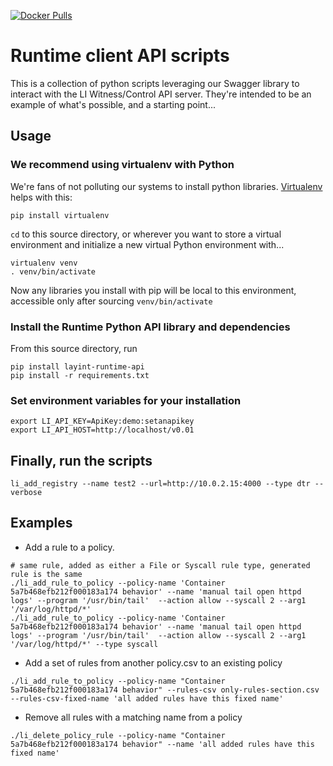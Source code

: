 [![Docker Pulls](https://img.shields.io/docker/pulls/layeredinsight/runtime-python-client.svg?style=plastic)](https://hub.docker.com/r/layeredinsightruntime-python-clientdockerjob/)

# Runtime client API scripts
This is a collection of python scripts leveraging our Swagger library
to interact with the LI Witness/Control API server. They're intended
to be an example of what's possible, and a starting point...

## Usage
### We recommend using virtualenv with Python
We're fans of not polluting our systems to install python libraries. [Virtualenv](https://virtualenv.pypa.io/en/stable/) helps with this:
```
pip install virtualenv
```
`cd` to this source directory, or wherever you want to store a virtual environment and initialize a new virtual Python environment with...

```
virtualenv venv
. venv/bin/activate
```
Now any libraries you install with pip will be local to this environment, accessible only after sourcing `venv/bin/activate`

### Install the Runtime Python API library and dependencies
From this source directory, run

```
pip install layint-runtime-api
pip install -r requirements.txt
```

### Set environment variables for your installation
```
export LI_API_KEY=ApiKey:demo:setanapikey
export LI_API_HOST=http://localhost/v0.01
```

## Finally, run the scripts
```
li_add_registry --name test2 --url=http://10.0.2.15:4000 --type dtr --verbose
```

## Examples
* Add a rule to a policy.
```
# same rule, added as either a File or Syscall rule type, generated rule is the same
./li_add_rule_to_policy --policy-name 'Container 5a7b468efb212f000183a174 behavior' --name 'manual tail open httpd logs' --program '/usr/bin/tail'  --action allow --syscall 2 --arg1 '/var/log/httpd/*'
./li_add_rule_to_policy --policy-name 'Container 5a7b468efb212f000183a174 behavior' --name 'manual tail open httpd logs' --program '/usr/bin/tail'  --action allow --syscall 2 --arg1 '/var/log/httpd/*' --type syscall
```
* Add a set of rules from another policy.csv to an existing policy
```
./li_add_rule_to_policy --policy-name "Container 5a7b468efb212f000183a174 behavior" --rules-csv only-rules-section.csv --rules-csv-fixed-name 'all added rules have this fixed name'
```
* Remove all rules with a matching name from a policy
```
./li_delete_policy_rule --policy-name "Container 5a7b468efb212f000183a174 behavior" --name 'all added rules have this fixed name'
```
